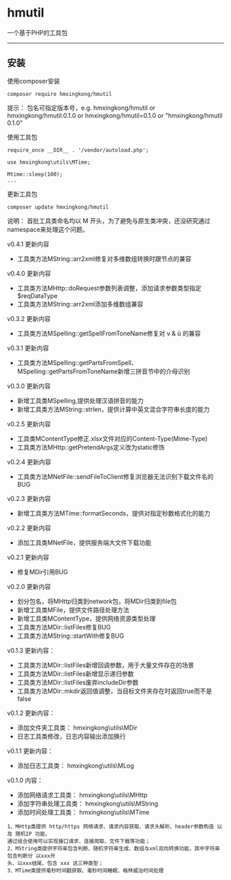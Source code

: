 # hmutil
一个基于PHP的工具包

-------------------------------------------------

## 安装

使用composer安装

~~~
composer require hmxingkong/hmutil
~~~
提示： 包名可指定版本号，e.g. hmxingkong/hmutil or hmxingkong/hmutil:0.1.0 or hmxingkong/hmutil=0.1.0 or "hmxingkong/hmutil 0.1.0"

使用工具包
~~~
require_once __DIR__ . '/vendor/autoload.php';

use hmxingkong\utils\MTime;

Mtime::sleep(100);
...
~~~

更新工具包
~~~
composer update hmxingkong/hmutil
~~~


说明：
    首批工具类命名均以 M 开头，为了避免与原生类冲突，还没研究通过namespace来处理这个问题。
   
v0.4.1 更新内容
 + 工具类方法MString::arr2xml修复对多维数组转换时跟节点的兼容
   
v0.4.0 更新内容
 + 工具类方法MHttp::doRequest参数列表调整，添加请求参数类型指定 $reqDataType
 + 工具类方法MString::arr2xml添加多维数组兼容
    
v0.3.2 更新内容
 + 工具类方法MSpelling::getSpellFromToneName修复对 v & ü 的兼容
    
v0.3.1 更新内容
 + 工具类方法MSpelling::getPartsFromSpell、MSpelling::getPartsFromToneName新增三拼音节中的介母识别
    
v0.3.0 更新内容
 + 新增工具类MSpelling,提供处理汉语拼音的能力
 + 新增工具类方法MString::strlen，提供计算中英文混合字符串长度的能力
    
v0.2.5 更新内容
 + 工具类MContentType修正.xlsx文件对应的Content-Type(Mime-Type)
 + 工具类方法MHttp::getPretendArgs定义改为static修饰
    
v0.2.4 更新内容
 + 工具类方法MNetFile::sendFileToClient修复浏览器无法识别下载文件名的BUG
    
v0.2.3 更新内容
 + 新增工具类方法MTime::formatSeconds，提供对指定秒数格式化的能力
    
v0.2.2 更新内容
 + 添加工具类MNetFile，提供服务端大文件下载功能
    
v0.2.1 更新内容
 + 修复MDir引用BUG
    
v0.2.0 更新内容
 + 划分包名，将MHttp归类到network包，将MDir归类到file包
 + 新增工具类MFile，提供文件路径处理方法
 + 新增工具类MContentType，提供网络资源类型处理
 + 工具类方法MDir::listFiles修复BUG
 + 工具类方法MString::startWith修复BUG
  
v0.1.3 更新内容：
 + 工具类方法MDir::listFiles新增回调参数，用于大量文件存在的场景
 + 工具类方法MDir::listFiles新增显示递归参数
 + 工具类方法MDir::listFiles废弃includeDir参数
 + 工具类方法MDir::mkdir返回值调整，当目标文件夹存在时返回true而不是false
  
v0.1.2 更新内容：
 + 添加文件夹工具类： hmxingkong\utils\MDir
 + 日志工具类修改，日志内容输出添加换行
  
v0.1.1 更新内容：
 + 添加日志工具类： hmxingkong\utils\MLog
    
v0.1.0 内容：

 + 添加网络请求工具类： hmxingkong\utils\MHttp
 + 添加字符串处理工具类： hmxingkong\utils\MString
 + 添加时间处理工具类： hmxingkong\utils\MTime
    
~~~
1、MHttp类提供 http/https 网络请求、请求内容获取、请求头解析、header参数构造 以及 随机IP 功能，
通过组合使用可以实现接口请求、连接爬取、文件下载等功能；
2、MString类提供字符串包含判断、随机字符串生成、数组与xml双向转换功能，其中字符串包含判断分 以xxx开
头、以xxx结尾、包含 xxx 这三种类型；
3、MTime类提供毫秒时间戳获取、毫秒时间睡眠、格林威治时间处理
~~~